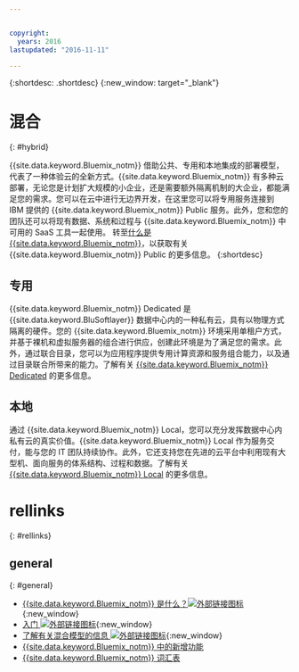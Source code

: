 ```yaml
---


copyright:
  years: 2016
lastupdated: "2016-11-11"

---
```


{:shortdesc: .shortdesc}
{:new_window: target="_blank"}

# 混合
{: #hybrid}


{{site.data.keyword.Bluemix_notm}} 借助公共、专用和本地集成的部署模型，代表了一种体验云的全新方式。{{site.data.keyword.Bluemix_notm}} 有多种云部署，无论您是计划扩大规模的小企业，还是需要额外隔离机制的大企业，都能满足您的需求。您可以在云中进行无边界开发，在这里您可以将专用服务连接到 IBM 提供的 {{site.data.keyword.Bluemix_notm}} Public 服务。此外，您和您的团队还可以将现有数据、系统和过程与 {{site.data.keyword.Bluemix_notm}} 中可用的 SaaS 工具一起使用。
转至[什么是 {{site.data.keyword.Bluemix_notm}}](/docs/overview/whatisbluemix.html)，以获取有关 {{site.data.keyword.Bluemix_notm}} Public 的更多信息。
{:shortdesc}

## 专用

{{site.data.keyword.Bluemix_notm}} Dedicated 是 {{site.data.keyword.BluSoftlayer}} 数据中心内的一种私有云，具有以物理方式隔离的硬件。您的 {{site.data.keyword.Bluemix_notm}} 环境采用单租户方式，并基于裸机和虚拟服务器的组合进行供应，创建此环境是为了满足您的需求。此外，通过联合目录，您可以为应用程序提供专用计算资源和服务组合能力，以及通过目录联合所带来的能力。了解有关 [{{site.data.keyword.Bluemix_notm}} Dedicated](/docs/dedicated/index.html) 的更多信息。

## 本地

通过 {{site.data.keyword.Bluemix_notm}} Local，您可以充分发挥数据中心内私有云的真实价值。{{site.data.keyword.Bluemix_notm}} Local 作为服务交付，能与您的 IT 团队持续协作。此外，它还支持您在先进的云平台中利用现有大型机、面向服务的体系结构、过程和数据。了解有关 [{{site.data.keyword.Bluemix_notm}} Local](/docs/local/index.html) 的更多信息。

# rellinks
{: #rellinks}
## general
{: #general}
* [{{site.data.keyword.Bluemix_notm}} 是什么？![外部链接图标](../icons/launch-glyph.svg)](http://www.ibm.com/cloud-computing/bluemix/what-is-bluemix/){:new_window}
* [入门 ![外部链接图标](../icons/launch-glyph.svg)](http://www.ibm.com/cloud-computing/bluemix/getting-started/){:new_window}
* [了解有关混合模型的信息 ![外部链接图标](../icons/launch-glyph.svg)](http://www.ibm.com/cloud-computing/bluemix/hybrid/){:new_window}
* [{{site.data.keyword.Bluemix_notm}} 中的新增功能](/docs/whatsnew/index.html)
* [{{site.data.keyword.Bluemix_notm}} 词汇表](/docs/overview/glossary/index.html)
